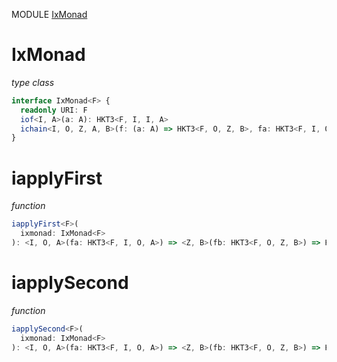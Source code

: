 MODULE [IxMonad](https://github.com/gcanti/fp-ts/blob/master/src/IxMonad.ts)

# IxMonad

_type class_

```ts
interface IxMonad<F> {
  readonly URI: F
  iof<I, A>(a: A): HKT3<F, I, I, A>
  ichain<I, O, Z, A, B>(f: (a: A) => HKT3<F, O, Z, B>, fa: HKT3<F, I, O, A>): HKT3<F, I, Z, B>
}
```

# iapplyFirst

_function_

```ts
iapplyFirst<F>(
  ixmonad: IxMonad<F>
): <I, O, A>(fa: HKT3<F, I, O, A>) => <Z, B>(fb: HKT3<F, O, Z, B>) => HKT3<F, I, Z, A>
```

# iapplySecond

_function_

```ts
iapplySecond<F>(
  ixmonad: IxMonad<F>
): <I, O, A>(fa: HKT3<F, I, O, A>) => <Z, B>(fb: HKT3<F, O, Z, B>) => HKT3<F, I, Z, B>
```
